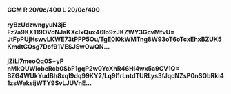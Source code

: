 #### GCM R 20/0c/400 L 20/0c/400
**ryBzUdzwngyuN3jE**<br/>**Fz7a9KX119OVcNJaKXclxQux46lo9zJKZWY3GcvMfvU=**<br/>**JtFpPUjHswvLKWE73tPPP5Ou/TgE0I0kWMTng8W93oT6oTcxEhxBZUK5KmdtCOsg7Dof91VESJSwOwQN...**<br/><br/>
**jZiLi7meoQq0S+yP**<br/>**nMkQUWlobeRcb0SbF1gqP2w0YcXhR46HI4wx5a9CV1Q=**<br/>**BZG4WUkYudBh8xqI9dq99KY2/Lq9I1rLntdTURLys3fJqcNZsP0nSGbRki41zsWeksijWTY9SvLJUVnE...**